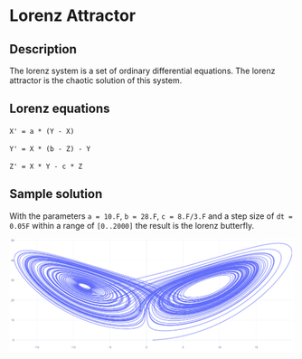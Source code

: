 # Lorenz Attractor

## Description

The lorenz system is a set of ordinary differential equations. The lorenz attractor is the chaotic solution of this system.

## Lorenz equations

`X' = a * (Y - X)`

`Y' = X * (b - Z) - Y`

`Z' = X * Y - c * Z`

## Sample solution

With the parameters `a = 10.F`, `b = 28.F`, `c = 8.F/3.F` and a step size of `dt = 0.05F` within a range of `[0..2000]` the result is the lorenz butterfly.

<img src="lorenz.png">
